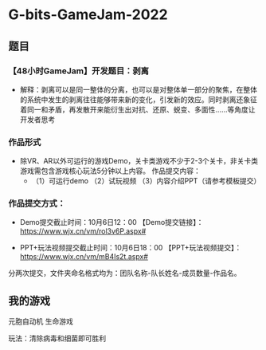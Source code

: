 # G-bits-GameJam-2022



## 题目

### **【48小时GameJam】开发题目：剥离**

- 解释：剥离可以是同一整体的分离，也可以是对整体单一部分的聚焦，在整体的系统中发生的剥离往往能够带来新的变化，引发新的效应。同时剥离还象征着同一和矛盾，再发散开来能衍生出对抗、还原、蜕变、多面性……等角度让开发者思考

### 作品形式

- 除VR、AR以外可运行的游戏Demo，关卡类游戏不少于2-3个关卡，非关卡类游戏需包含游戏核心玩法5分钟以上内容。
  作品提交内容：
  - （1）可运行demo
    （2）试玩视频
    （3）内容介绍PPT（请参考模板提交）

### 作品提交方式：

- Demo提交截止时间：10月6日12：00
  【Demo提交链接】：https://www.wjx.cn/vm/rol3v6P.aspx#

- PPT+玩法视频提交截止时间：10月6日18：00
  【PPT+玩法视频提交】：https://www.wjx.cn/vm/mB4Is2t.aspx#

分两次提交，文件夹命名格式均为：团队名称-队长姓名-成员数量-作品名。

## 我的游戏

元胞自动机
生命游戏

玩法：清除病毒和细菌即可胜利